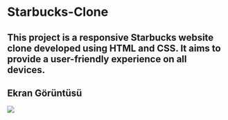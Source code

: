# Starbucks-Clone

<h2>This project is a responsive Starbucks website clone developed using HTML and CSS. It aims to provide a user-friendly experience on all devices.</h2>

<h2>Ekran Görüntüsü</h2>

![](sbekran.gif)
